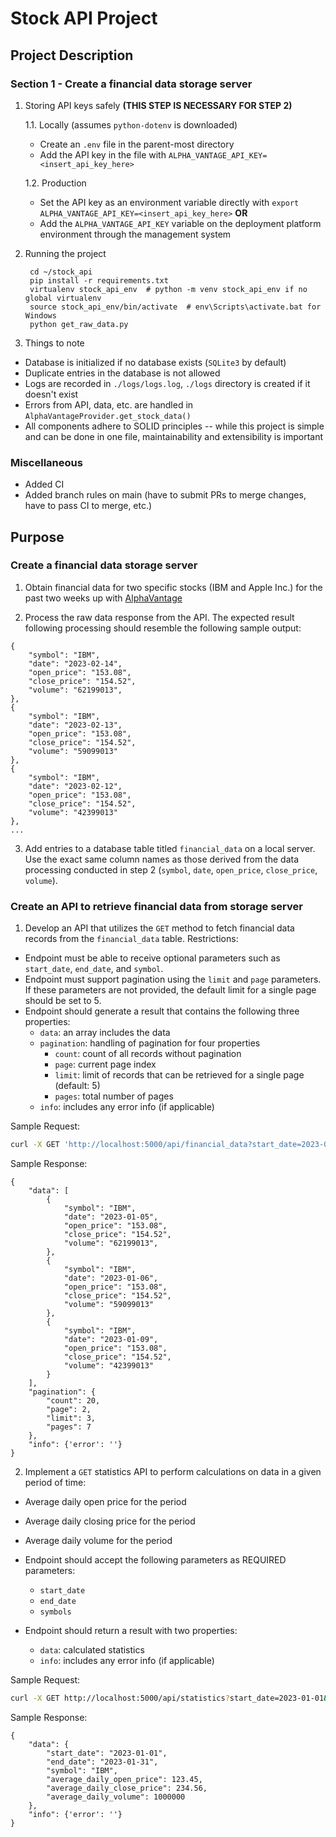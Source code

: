 # Stock API Project

## Project Description

### Section 1 - Create a financial data storage server

1. Storing API keys safely **(THIS STEP IS NECESSARY FOR STEP 2)**

    1.1. Locally (assumes `python-dotenv` is downloaded)
    - Create an `.env` file in the parent-most directory
    - Add the API key in the file with `ALPHA_VANTAGE_API_KEY=<insert_api_key_here>`

    1.2. Production
    - Set the API key as an environment variable directly with `export ALPHA_VANTAGE_API_KEY=<insert_api_key_here>`
    **OR**
    - Add the `ALPHA_VANTAGE_API_KEY` variable on the deployment platform environment through the management system

2. Running the project

        cd ~/stock_api
        pip install -r requirements.txt
        virtualenv stock_api_env  # python -m venv stock_api_env if no global virtualenv
        source stock_api_env/bin/activate  # env\Scripts\activate.bat for Windows
        python get_raw_data.py

3. Things to note
- Database is initialized if no database exists (`SQLite3` by default)
- Duplicate entries in the database is not allowed
- Logs are recorded in `./logs/logs.log`, `./logs` directory is created if it doesn't exist
- Errors from API, data, etc. are handled in `AlphaVantageProvider.get_stock_data()`
- All components adhere to SOLID principles -- while this project is simple and can be done in one file, maintainability and extensibility is important

### Miscellaneous

- Added CI
- Added branch rules on main (have to submit PRs to merge changes, have to pass CI to merge, etc.)

## Purpose

### Create a financial data storage server

1. Obtain financial data for two specific stocks (IBM and Apple Inc.) for the past two weeks up with [AlphaVantage](https://www.alphavantage.co/documentation/)

2. Process the raw data response from the API. The expected result following processing should resemble the following sample output:

```
{
    "symbol": "IBM",
    "date": "2023-02-14",
    "open_price": "153.08",
    "close_price": "154.52",
    "volume": "62199013",
},
{
    "symbol": "IBM",
    "date": "2023-02-13",
    "open_price": "153.08",
    "close_price": "154.52",
    "volume": "59099013"
},
{
    "symbol": "IBM",
    "date": "2023-02-12",
    "open_price": "153.08",
    "close_price": "154.52",
    "volume": "42399013"
},
...
```
3. Add entries to a database table titled `financial_data` on a local server. Use the exact same column names as those derived from the data processing conducted in step 2 (`symbol`, `date`, `open_price`, `close_price`, `volume`).

### Create an API to retrieve financial data from storage server

1. Develop an API that utilizes the `GET` method to fetch financial data records from the `financial_data` table. Restrictions:
- Endpoint must be able to receive optional parameters such as `start_date`, `end_date`, and `symbol`.
- Endpoint must support pagination using the `limit` and `page` parameters. If these parameters are not provided, the default limit for a single page should be set to 5.
- Endpoint should generate a result that contains the following three properties:
    - `data`: an array includes the data
    - `pagination`: handling of pagination for four properties
        - `count`: count of all records without pagination
        - `page`: current page index
        - `limit`: limit of records that can be retrieved for a single page (default: 5)
        - `pages`: total number of pages
    - `info`: includes any error info (if applicable)


Sample Request:
```bash
curl -X GET 'http://localhost:5000/api/financial_data?start_date=2023-01-01&end_date=2023-01-14&symbol=IBM&limit=3&page=2'
```

Sample Response:
```
{
    "data": [
        {
            "symbol": "IBM",
            "date": "2023-01-05",
            "open_price": "153.08",
            "close_price": "154.52",
            "volume": "62199013",
        },
        {
            "symbol": "IBM",
            "date": "2023-01-06",
            "open_price": "153.08",
            "close_price": "154.52",
            "volume": "59099013"
        },
        {
            "symbol": "IBM",
            "date": "2023-01-09",
            "open_price": "153.08",
            "close_price": "154.52",
            "volume": "42399013"
        }
    ],
    "pagination": {
        "count": 20,
        "page": 2,
        "limit": 3,
        "pages": 7
    },
    "info": {'error': ''}
}

```

2. Implement a `GET` statistics API to perform calculations on data in a given period of time:
- Average daily open price for the period
- Average daily closing price for the period
- Average daily volume for the period

- Endpoint should accept the following parameters as REQUIRED parameters:
    - `start_date`
    - `end_date`
    - `symbols`
- Endpoint should return a result with two properties:
    - `data`: calculated statistics
    - `info`: includes any error info (if applicable)

Sample Request:
```bash
curl -X GET http://localhost:5000/api/statistics?start_date=2023-01-01&end_date=2023-01-31&symbol=IBM
```

Sample Response:
```
{
    "data": {
        "start_date": "2023-01-01",
        "end_date": "2023-01-31",
        "symbol": "IBM",
        "average_daily_open_price": 123.45,
        "average_daily_close_price": 234.56,
        "average_daily_volume": 1000000
    },
    "info": {'error': ''}
}

```
